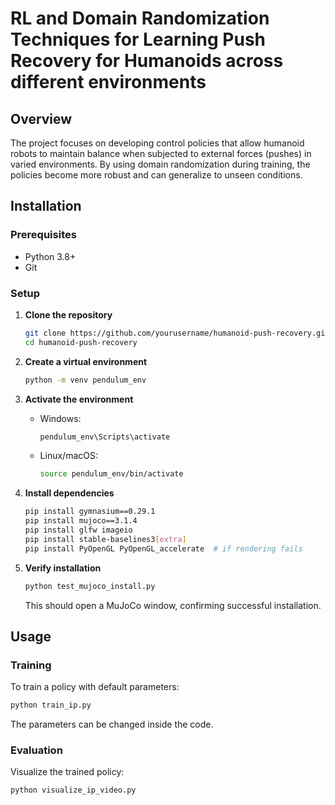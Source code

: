 # RL and Domain Randomization Techniques for Learning Push Recovery for Humanoids across different environments 

## Overview

The project focuses on developing control policies that allow humanoid robots to maintain balance when subjected to external forces (pushes) in varied environments. By using domain randomization during training, the policies become more robust and can generalize to unseen conditions.

## Installation

### Prerequisites

- Python 3.8+
- Git

### Setup

1. **Clone the repository**
   ```bash
   git clone https://github.com/yourusername/humanoid-push-recovery.git
   cd humanoid-push-recovery
   ```

2. **Create a virtual environment**
   ```bash
   python -m venv pendulum_env
   ```

3. **Activate the environment**
   - Windows:
     ```bash
     pendulum_env\Scripts\activate
     ```
   - Linux/macOS:
     ```bash
     source pendulum_env/bin/activate
     ```

4. **Install dependencies**
   ```bash
   pip install gymnasium==0.29.1
   pip install mujoco==3.1.4
   pip install glfw imageio
   pip install stable-baselines3[extra]
   pip install PyOpenGL PyOpenGL_accelerate  # if rendering fails
   ```

5. **Verify installation**
   ```bash
   python test_mujoco_install.py
   ```
   This should open a MuJoCo window, confirming successful installation.

## Usage

### Training

To train a policy with default parameters:

```bash
python train_ip.py
```
The parameters can be changed inside the code.

### Evaluation

Visualize the trained policy:

```bash
python visualize_ip_video.py 
```
